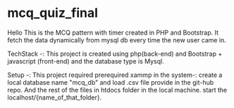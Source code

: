 # mcq_quiz_final

Hello This is the MCQ pattern with timer created in PHP and Bootstrap. It fetch the data dynamically from mysql db every time the new user came in.


TechStack -: This project is created using php(back-end) and Bootstrap + javascript (front-end) and the database type is Mysql.

Setup -:  This project required prerequired xammp in the system-:
          create a local database name "mcq_db" and load .csv file provide in the git-hub repo.
          And the rest of the files in htdocs folder in the local machine.
          start the localhost/{name_of_that_folder}.
          
  
